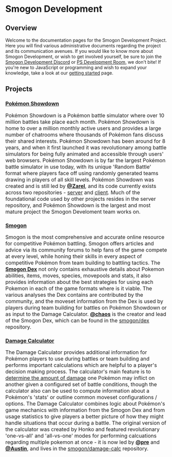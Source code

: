 # Smogon Development

## Overview

Welcome to the documentation pages for the Smogon Development Project. Here you will find various administrative documents regarding the project and its communication avenues. If you would like to know more about Smogon Development, or wish to get involved yourself, be sure to join the [Smogon Development Discord](https://spo.ink/dev) or [PS Development Room](https://play.pokemonshowdown.com/development), we don't bite! If you're new to JavaScript or programming and wish to expand your knowledge, take a look at our [getting started](/getting-started) page.

## Projects

<div class="project-blurb">
    <div class="project-image" style="background-image:url(screenshot-ps.png);"></div>
    <div class="project-body">
        <h3><a href="https://github.com/Zarel/Pokemon-Showdown"><i aria-hidden="true" class="fab fa-github"></i></a> <a href="https://pokemonshowdown.com/">Pokémon Showdown</a></h3>
        <p style="font-size:12pt;">Pokémon Showdown is a Pokémon battle simulator where over 10 million battles take place each month. Pokémon Showdown is home to over a million monthly active users and provides a large number of chatrooms where thousands of Pokémon fans discuss their shared interests. Pokémon Showdown has been around for 8 years, and when it first launched it was revolutionary among battle simulators for being fully animated and accessible through users' web browsers. Pokémon Showdown is by far the largest Pokémon battle simulator in use today, with its unique 'Random Battle' format where players face off using randomly generated teams drawing in players of all skill levels. Pokémon Showdown was created and is still led by <strong><a href="https://github.com/Zarel">@Zarel</a></strong>, and its code currently exists across two repositories - <a href="https://github.com/Zarel/Pokemon-Showdown">server</a> and <a href="https://github.com/Zarel/Pokemon-Showdown-Client">client</a>. Much of the foundational code used by other projects resides in the server repository, and Pokémon Showdown is the largest and most mature project the Smogon Develoment team works on.</p>
    </div>
</div>

<div class="project-blurb">
    <div class="project-body">
        <h3><a href="https://github.com/smogon"><i aria-hidden="true" class="fab fa-github"></i></a> <a href="https://smogon.com/">Smogon</a></h3>
        <p style="font-size:12pt;">Smogon is the most comprehensive and accurate online resource for competitive Pokémon battling. Smogon offers articles and advice via its community forums to help fans of the game compete at every level, while honing their skills in every aspect of competitive Pokémon from team building to battling tactics. The <strong><a href="https://smogon.com/dex">Smogon Dex</a></strong> not only contains exhaustive details about Pokemon abilities, items, moves, species, movepools and stats, it also provides information about the best strategies for using each Pokemon in each of the game formats where is it viable. The various analyses the Dex contains are contributed by the community, and the moveset information from the Dex is used by players during team building for battles on Pokémon Showdown or as input to the Damage Calculator. <strong><a href="https://github.com/monsanto">@chaos</a></strong> is the creator and lead of the Smogon Dex, which can be found in the <a href="https://github.com/smogon/dex">smogon/dex</a> repository.</p>
    </div>
    <div class="project-image" style="background-image:url(screenshot-smogon.png);"></div>
</div>

<div class="project-blurb">
    <div class="project-image" style="background-image:url(screenshot-calc.png);"></div>
    <div class="project-body">
        <h3><a href="https://github.com/smogon/damage-calc"><i aria-hidden="true" class="fab fa-github"></i></a> <a href="https://calc.pokemonshowdown.com">Damage Calculator</a></h3>
        <p style="font-size:12pt;">The Damage Calculator provides additional information for Pokémon players to use during battles or team building and performs important calculations which are helpful to a player's decision making process. The calculator's main feature is
to <a href="https://www.trainertower.com/dawoblefets-damage-dissertation/">determine the amount of damage</a> one Pokémon may inflict on another given a configured set of battle conditions, though the calculator also can be used to compute information about a Pokémon's 'stats' or outline common moveset configurations / options. The Damage Calculator combines logic about Pokémon's game mechanics with information from the Smogon Dex and from usage statistics to give players a better picture of how they might handle situations that occur during a battle. The original version of the calculator was created by Honko and featured revolutionary 'one-vs-all' and 'all-vs-one' modes for performing calcuations regarding multiple pokemon at once - it is now led by <strong><a href="https://github.com/scheibo">@pre</a></strong> and <strong><a href="https://github.com/AustinXII">@Austin</a></strong>, and lives in the <a href="https://github.com/Zarel/Pokemon-Showdown">smogon/damage-calc</a> repository.</p>
    </div>
</div>
